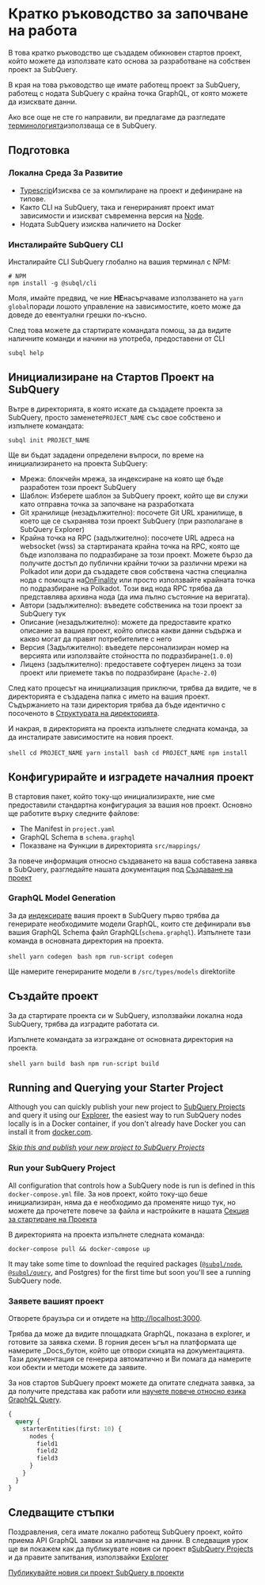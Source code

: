 # Кратко ръководство за започване на работa

В това кратко ръководство ще създадем обикновен стартов проект, който можете да използвате като основа за разработване на собствен проект за SubQuery.

В края на това ръководство ще имате работещ проект за SubQuery, работещ с нодата SubQuery с крайна точка GraphQL, от която можете да изисквате данни.

Ако все още не сте го направили, ви предлагаме да разгледате [терминологията](../#terminology)използваща се в SubQuery.

## Подготовка

### Локална Среда За Развитие

- [Typescrip](https://www.typescriptlang.org/)Изисква се за компилиране на проект и дефиниране на типове.
- Както CLI на SubQuery, така и генерираният проект имат зависимости и изискват съвременна версия на [Node](https://nodejs.org/en/).
- Нодата SubQuery изисква наличието на Docker

### Инсталирайте SubQuery CLI

Инсталирайте CLI SubQuery глобално на вашия терминал с NPM:

```shell
# NPM
npm install -g @subql/cli
```

Моля, имайте предвид, че ние **НЕ**насърчаваме използването на `yarn global`поради лошото управление на зависимостите, което може да доведе до евентуални грешки по-късно.

След това можете да стартирате командата помощ, за да видите наличните команди и начини на употреба, предоставени от CLI

```shell
subql help
```

## Инициализиране на Стартов Проект на SubQuery

Вътре в директорията, в която искате да създадете проекта за SubQuery, просто заменете`PROJECT_NAME` със свое собствено и изпълнете командата:

```shell
subql init PROJECT_NAME
```

Ще ви бъдат зададени определени въпроси, по време на инициализирането на проекта SubQuery:

- Мрежа: блокчейн мрежа, за индексиране на която ще бъде разработен този проект SubQuery
- Шаблон: Изберете шаблон за SubQuery проект, който ще ви служи като отправна точка за започване на разработката
- Git хранилище (незадължително): посочете Git URL хранилище, в което ще се съхранява този проект SubQuery (при разполагане в SubQuery Explorer)
- Крайна точка на RPC (задължително): посочете URL адреса на websocket (wss) за стартираната крайна точка на RPC, която ще бъде използвана по подразбиране за този проект. Можете бързо да получите достъп до публични крайни точки за различни мрежи на Polkadot или дори да създадете своя собствена частна специална нода с помощта на[OnFinality](https://app.onfinality.io) или просто използвайте крайната точка по подразбиране на Polkadot. Този вид нода RPC трябва да представлява архивна нода (да има пълно състояние на веригата).
- Автори (задължително): въведете собственика на този проект за SubQuery тук
- Описание (незадължително): можете да предоставите кратко описание за вашия проект, който описва какви данни съдържа и какво могат да правят потребителите с него
- Версия (Задължително): въведете персонализиран номер на версията или използвайте стойността по подразбиране(`1.0.0`)
- Лиценз (задължително): предоставете софтуерен лиценз за този проект или приемете такъв по подразбиране (`Apache-2.0`)

След като процесът на инициализация приключи, трябва да видите, че в директорията е създадена папка с името на вашия проект. Съдържанието на тази директория трябва да бъде идентично с посоченото в [Структурата на директорията](../create/introduction.md#directory-structure).

И накрая, в директорията на проекта изпълнете следната команда, за да инсталирате зависимостите на новия проект.

<CodeGroup> <CodeGroupItem title="YARN" active> ```shell cd PROJECT_NAME yarn install ``` </CodeGroupItem>
<CodeGroupItem title="NPM"> ```bash cd PROJECT_NAME npm install ``` </CodeGroupItem> </CodeGroup>

## Конфигурирайте и изградете началния проект

В стартовия пакет, който току-що инициализирахте, ние сме предоставили стандартна конфигурация за вашия нов проект. Основно ще работите върху следните файлове:

- The Manifest in `project.yaml`
- GraphQL Schema в `schema.graphql`
- Показване на Функции в директорията `src/mappings/`

За повече информация относно създаването на ваша собставена заявка в SubQuery, разгледайте нашата документация под [Създаване на проект](../create/introduction.md)

### GraphQL Model Generation

За да [индексирате](../run/run.md) вашия проект в SubQuery първо трябва да генерирате необходимите модели GraphQL, които сте дефинирали във вашия GraphQL Schema файл GraphQL(`schema.graphql`). Изпълнете тази команда в основната директория на проекта.

<CodeGroup> <CodeGroupItem title="YARN" active> ```shell yarn codegen ``` </CodeGroupItem> <CodeGroupItem title="NPM"> ```bash npm run-script codegen ``` </CodeGroupItem> </CodeGroup>

Ще намерите генерираните модели в `/src/types/models` direktoriite

## Създайте проект

За да стартирате проекта си w SubQuery, използвайки локална нода SubQuery, трябва да изградите работата си.

Изпълнете командата за изграждане от основната директория на проекта.

<CodeGroup> <CodeGroupItem title="YARN" active> ```shell yarn build ``` </CodeGroupItem>
<CodeGroupItem title="NPM"> ```bash npm run-script build ``` </CodeGroupItem> </CodeGroup>

## Running and Querying your Starter Project

Although you can quickly publish your new project to [SubQuery Projects](https://project.subquery.network) and query it using our [Explorer](https://explorer.subquery.network), the easiest way to run SubQuery nodes locally is in a Docker container, if you don't already have Docker you can install it from [docker.com](https://docs.docker.com/get-docker/).

[_Skip this and publish your new project to SubQuery Projects_](../publish/publish.md)

### Run your SubQuery Project

All configuration that controls how a SubQuery node is run is defined in this `docker-compose.yml` file. За нов проект, който току-що беше инициализиран, няма да е необходимо да променяте нищо тук, но можете да прочетете повече за файла и настройките в нашата [Секция за стартиране на Проекта](../run/run.md)

В директорията на проекта изпълнете следната команда:

```shell
docker-compose pull && docker-compose up
```

It may take some time to download the required packages ([`@subql/node`](https://www.npmjs.com/package/@subql/node), [`@subql/query`](https://www.npmjs.com/package/@subql/query), and Postgres) for the first time but soon you'll see a running SubQuery node.

### Заявете вашият проект

Отворете браузъра си и отидете на [http://localhost:3000](http://localhost:3000).

Трябва да може да видите площадката GraphQL, показана в explorer, и готовите за заявка схеми. В горния десен ъгъл на платформата ще намерите _Docs_бутон, който ще отвори скицата на документацията. Тази документация се генерира автоматично и Ви помага да намерите кои обекти и методи можете да заявите.

За нов стартов SubQuery проект можете да опитате следната заявка, за да получите представа как работи или [научете повече относно езика GraphQL Query](../query/graphql.md).

```graphql
{
  query {
    starterEntities(first: 10) {
      nodes {
        field1
        field2
        field3
      }
    }
  }
}
```

## Следващите стъпки

Поздравления, сега имате локално работещ SubQuery проект, който приема API GraphQL заявки за извличане на данни. В следващия урок ще ви покажем как да публикувате новия си проект в[SubQuery Projects](https://project.subquery.network) и да правите запитвания, използвайки [Explorer](https://explorer.subquery.network)

[Публикувайте новия си проект SubQuery в проекти](../publish/publish.md)

